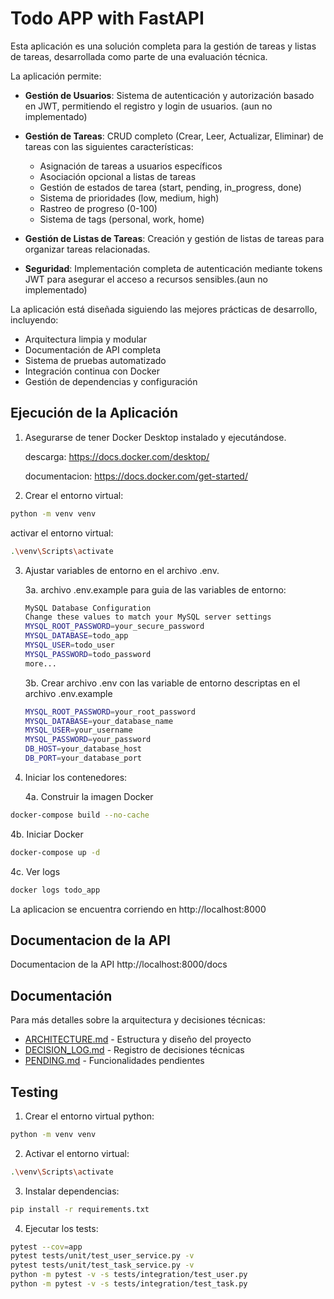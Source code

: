 # Todo APP with FastAPI

Esta aplicación es una solución completa para la gestión de tareas y listas de tareas, desarrollada como parte de una evaluación técnica. 

La aplicación permite:

- **Gestión de Usuarios**: Sistema de autenticación y autorización basado en JWT, permitiendo el registro y login de usuarios. (aun no implementado)

- **Gestión de Tareas**: CRUD completo (Crear, Leer, Actualizar, Eliminar) de tareas con las siguientes características:
  - Asignación de tareas a usuarios específicos
  - Asociación opcional a listas de tareas
  - Gestión de estados de tarea (start, pending, in_progress, done)
  - Sistema de prioridades (low, medium, high)
  - Rastreo de progreso (0-100)
  - Sistema de tags (personal, work, home)
- **Gestión de Listas de Tareas**: Creación y gestión de listas de tareas para organizar tareas relacionadas.
- **Seguridad**: Implementación completa de autenticación mediante tokens JWT para asegurar el acceso a recursos sensibles.(aun no implementado)

La aplicación está diseñada siguiendo las mejores prácticas de desarrollo, incluyendo:
- Arquitectura limpia y modular
- Documentación de API completa
- Sistema de pruebas automatizado
- Integración continua con Docker
- Gestión de dependencias y configuración


## Ejecución de la Aplicación

1. Asegurarse de tener Docker Desktop instalado y ejecutándose.

   descarga: https://docs.docker.com/desktop/  

   documentacion: https://docs.docker.com/get-started/ 

2. Crear el entorno virtual:
```bash
python -m venv venv
```
activar el entorno virtual:
```bash
.\venv\Scripts\activate
``` 


3. Ajustar variables de entorno en el archivo .env.

   3a. archivo .env.example para guia de las variables de entorno:
   ```bash
   MySQL Database Configuration
   Change these values to match your MySQL server settings
   MYSQL_ROOT_PASSWORD=your_secure_password
   MYSQL_DATABASE=todo_app
   MYSQL_USER=todo_user
   MYSQL_PASSWORD=todo_password
   more...
   ```

   3b. Crear archivo .env con las variable de entorno descriptas en el archivo .env.example
   ```bash
   MYSQL_ROOT_PASSWORD=your_root_password
   MYSQL_DATABASE=your_database_name
   MYSQL_USER=your_username
   MYSQL_PASSWORD=your_password
   DB_HOST=your_database_host
   DB_PORT=your_database_port
   ```

4. Iniciar los contenedores:

   4a. Construir la imagen Docker

```bash
docker-compose build --no-cache
```

   4b. Iniciar Docker

```bash
docker-compose up -d
```

   4c. Ver logs

```bash
docker logs todo_app
```
La aplicacion se encuentra corriendo en http://localhost:8000


## Documentacion de la API
Documentacion de la API http://localhost:8000/docs

## Documentación

Para más detalles sobre la arquitectura y decisiones técnicas:

- [ARCHITECTURE.md](app/docs/ARCHITECTURE.md) - Estructura y diseño del proyecto
- [DECISION_LOG.md](app/docs/DECISION_LOG.md) - Registro de decisiones técnicas
- [PENDING.md](app/docs/PENDING.md) - Funcionalidades pendientes


## Testing

1. Crear el entorno virtual python:
```bash
python -m venv venv
```
2. Activar el entorno virtual:
```bash
.\venv\Scripts\activate
```
3. Instalar dependencias:
```bash
pip install -r requirements.txt
```

4. Ejecutar los tests:
```bash
pytest --cov=app
pytest tests/unit/test_user_service.py -v
pytest tests/unit/test_task_service.py -v
python -m pytest -v -s tests/integration/test_user.py
python -m pytest -v -s tests/integration/test_task.py
```

